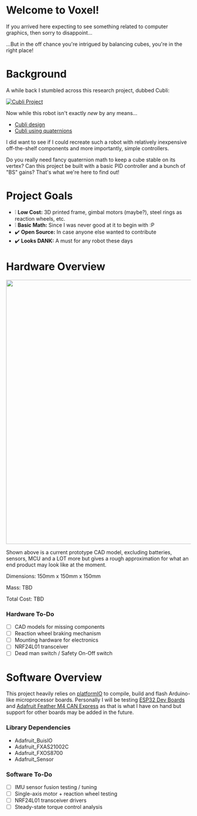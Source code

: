 # Welcome to Voxel!

If you arrived here expecting to see something related to computer graphics, then sorry to disappoint...

...But in the off chance you're intrigued by balancing cubes, you're in the right place!

# Background

A while back I stumbled across this research project, dubbed Cubli:

[![Cubli Project](http://img.youtube.com/vi/n_6p-1J551Y/hqdefault.jpg)](https://www.youtube.com/watch?v=n_6p-1J551Y)

Now while this robot isn't exactly _new_ by any means...
* [Cubli design](https://www.wevolver.com/wevolver.staff/cubli#:~:text=The%20Cubli%20is%20a%20one,the%20Cubli%20to%20jump%20up)
* [Cubli using quaternions](https://ieeexplore.ieee.org/stamp/stamp.jsp?arnumber=9524577)

I did want to see if I could recreate such a robot with relatively inexpensive off-the-shelf components and more importantly, simple controllers.

Do you really need fancy quaternion math to keep a cube stable on its vertex? Can this project be built with a basic PID controller and a bunch of "BS" gains? That's what we're here to find out!

# Project Goals

* :grey_exclamation: **Low Cost:** 3D printed frame, gimbal motors (maybe?), steel rings as reaction wheels, etc.
* :grey_exclamation: **Basic Math:** Since I was never good at it to begin with :P
* :heavy_check_mark: **Open Source:** In case anyone else wanted to contribute
* :heavy_check_mark: **Looks DANK:** A must for any robot these days

# Hardware Overview

<img src=https://user-images.githubusercontent.com/15114673/165002022-69e958a0-5319-45f0-a082-ec386f60e09a.png width="698" height="720"/>

Shown above is a current prototype CAD model, excluding batteries, sensors, MCU and a LOT more but gives a rough approximation for what an end product may look like at the moment.

Dimensions: 150mm x 150mm x 150mm

Mass: TBD

Total Cost: TBD

### Hardware To-Do

- [ ] CAD models for missing components
- [ ] Reaction wheel braking mechanism
- [ ] Mounting hardware for electronics
- [ ] NRF24L01 transceiver
- [ ] Dead man switch / Safety On-Off switch

# Software Overview

This project heavily relies on [platformIO](https://platformio.org/) to compile, build and flash Arduino-like microprocessor boards. Personally I will be testing [ESP32 Dev Boards](https://www.espressif.com/en/products/socs/esp32) and [Adafruit Feather M4 CAN Express](https://www.adafruit.com/product/4759) as that is what I have on hand but support for other boards may be added in the future.

### Library Dependencies
* Adafruit_BuisIO
* Adafruit_FXAS21002C
* Adafruit_FXOS8700
* Adafruit_Sensor

### Software To-Do

- [ ] IMU sensor fusion testing / tuning
- [ ] Single-axis motor + reaction wheel testing
- [ ] NRF24L01 transceiver drivers
- [ ] Steady-state torque control analysis
